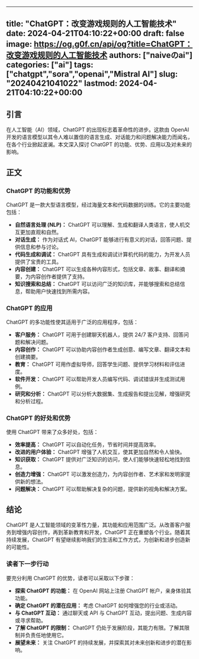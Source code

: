 
---
title: "ChatGPT：改变游戏规则的人工智能技术"
date: 2024-04-21T04:10:22+00:00
draft: false
image: https://og.g0f.cn/api/og?title=ChatGPT：改变游戏规则的人工智能技术
authors: ["naiveのai"]
categories: ["ai"]
tags: ["chatgpt","sora","openai","Mistral AI"]
slug: "20240421041022"
lastmod: 2024-04-21T04:10:22+00:00
---
## 引言

在人工智能（AI）领域，ChatGPT 的出现标志着革命性的进步。这款由 OpenAI 开发的语言模型以其令人难以置信的语言生成、对话能力和问题解决能力而闻名，在各个行业掀起波澜。本文深入探讨 ChatGPT 的功能、优势、应用以及对未来的影响。

## 正文

### ChatGPT 的功能和优势

ChatGPT 是一款大型语言模型，经过海量文本和代码数据的训练。它的主要功能包括：

- **自然语言处理 (NLP)：** ChatGPT 可以理解、生成和翻译人类语言，使人机交互更加直观和自然。
- **对话生成：** 作为对话式 AI，ChatGPT 能够进行有意义的对话，回答问题、提供信息和参与讨论。
- **代码生成和调试：** ChatGPT 具有生成和调试计算机代码的能力，为开发人员提供了宝贵的工具。
- **内容创建：** ChatGPT 可以生成各种内容形式，包括文章、故事、翻译和摘要，为内容创作者提供了支持。
- **知识搜索和总结：** ChatGPT 可以访问广泛的知识库，并能够搜索和总结信息，帮助用户快速找到所需内容。

### ChatGPT 的应用

ChatGPT 的多功能性使其适用于广泛的应用程序，包括：

- **客户服务：** ChatGPT 可用于创建聊天机器人，提供 24/7 客户支持、回答问题和解决问题。
- **内容创作：** ChatGPT 可以协助内容创作者生成创意、编写文章、翻译文本和创建摘要。
- **教育：** ChatGPT 可用作虚拟导师，回答学生问题、提供学习材料和评估进度。
- **软件开发：** ChatGPT 可以帮助开发人员编写代码、调试错误并生成测试用例。
- **研究和分析：** ChatGPT 可以分析大数据集、生成报告和提出见解，增强研究和分析过程。

### ChatGPT 的好处和优势

使用 ChatGPT 带来了众多好处，包括：

- **效率提高：** ChatGPT 可以自动化任务，节省时间并提高效率。
- **改进的用户体验：** ChatGPT 增强了人机交互，使其更加自然和令人愉快。
- **知识获取：** ChatGPT 提供对广泛知识的访问，使人们能够快速轻松地找到信息。
- **创造力增强：** ChatGPT 可以激发创造力，为内容创作者、艺术家和发明家提供新的想法。
- **问题解决：** ChatGPT 可以帮助解决复杂的问题，提供新的视角和解决方案。

## 结论

ChatGPT 是人工智能领域的变革性力量，其功能和应用范围广泛。从改善客户服务到增强内容创作，再到革新教育和开发，ChatGPT 正在重塑各个行业。随着其持续发展，ChatGPT 有望继续影响我们的生活和工作方式，为创新和进步创造新的可能性。

### 读者下一步行动

要充分利用 ChatGPT 的优势，读者可以采取以下步骤：

- **探索 ChatGPT 的功能：** 在 OpenAI 网站上注册 ChatGPT 帐户，亲身体验其功能。
- **确定 ChatGPT 的潜在应用：** 考虑 ChatGPT 如何增强您的行业或活动。
- **与 ChatGPT 互动：** 通过聊天或 API 与 ChatGPT 互动，提出问题、生成内容或寻求帮助。
- **了解 ChatGPT 的限制：** ChatGPT 仍处于发展阶段，其能力有限。了解其限制并负责任地使用它。
- **展望未来：** 关注 ChatGPT 的持续发展，并探索其对未来创新和进步的潜在影响。